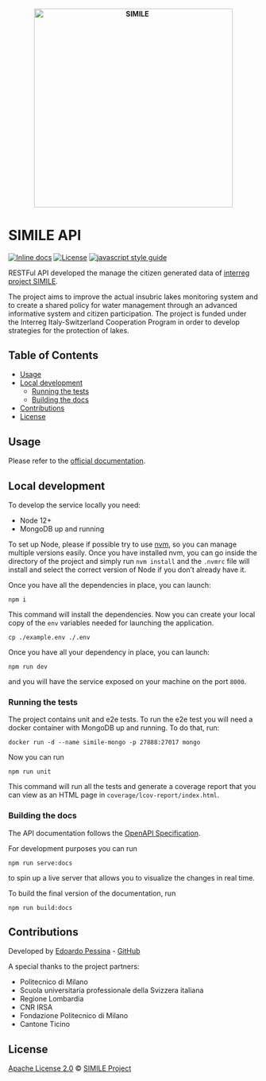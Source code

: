 <h4 align="center">
<img src="https://raw.githubusercontent.com/interreg-simile/api/master/docs/media/logo.png" width="400" alt="SIMILE">
</h4>

# SIMILE API

[![Inline docs](http://inch-ci.org/github/dwyl/hapi-auth-jwt2.svg?branch=master)](https://api-simile.como.polimi.it/v1/docs)
[![License](https://img.shields.io/badge/License-Apache%202.0-blue.svg)](https://opensource.org/licenses/Apache-2.0)
[![javascript style guide](https://img.shields.io/badge/code_style-standard--mia-orange.svg)](https://github.com/mia-platform/eslint-config-mia)

RESTFul API developed the manage the citizen generated data of [interreg project SIMILE](https://progetti.interreg-italiasvizzera.eu/it/b/78/sistemainformativoperilmonitoraggiointegratodeilaghiinsubriciedeiloroe).

The project aims to improve the actual insubric lakes monitoring system and to create a shared policy for water management
through an advanced informative system and citizen participation. The project is funded under the Interreg Italy-Switzerland Cooperation
Program in order to develop strategies for the protection of lakes.


## Table of Contents

- [Usage](#usage)
- [Local development](#local-evelopment)
  - [Running the tests](#running-the-tests)
  - [Building the docs](#building-the-docs)
- [Contributions](#contributions)
- [License](#license)


## Usage

Please refer to the [official documentation](https://api-simile.como.polimi.it/v1/docs).


## Local development

To develop the service locally you need:

- Node 12+
- MongoDB up and running

To set up Node, please if possible try to use [nvm](https://github.com/nvm-sh/nvm), so you can manage multiple
versions easily. Once you have installed nvm, you can go inside the directory of the project and simply run
`nvm install` and the `.nvmrc` file will install and select the correct version of Node if you don’t already have it.

Once you have all the dependencies in place, you can launch:

```shell
npm i
```

This command will install the dependencies. Now you can create your local copy of the `env` variables needed for
launching the application.

```shell
cp ./example.env ./.env
```

Once you have all your dependency in place, you can launch:

```shell
npm run dev
```

and you will have the service exposed on your machine on the port `8000`.

### Running the tests

The project contains unit and e2e tests. To run the e2e test you will need a docker container with MongoDB up and
running. To do that, run:

```
docker run -d --name simile-mongo -p 27888:27017 mongo
```

Now you can run

```shell
npm run unit
```

This command will run all the tests and generate a coverage report that you can view as an HTML page in
`coverage/lcov-report/index.html`.

### Building the docs

The API documentation follows the
[OpenAPI Specification](https://github.com/OAI/OpenAPI-Specification/blob/master/versions/3.0.2.md).

For development purposes you can run

```shell
npm run serve:docs
```

to spin up a live server that allows you to visualize the changes in real time.

To build the final version of the documentation, run

```shell
npm run build:docs
```


## Contributions

Developed by [Edoardo Pessina](mailto:edoardopessina.priv@gmail.com) - [GitHub](https://github.com/epessina)

A special thanks to the project partners:

- Politecnico di Milano
- Scuola universitaria professionale della Svizzera italiana
- Regione Lombardia
- CNR IRSA
- Fondazione Politecnico di Milano
- Cantone Ticino


## License

[Apache License 2.0](https://choosealicense.com/licenses/apache-2.0/) © [SIMILE Project](mailto:interreg-simile@polimi.it)

